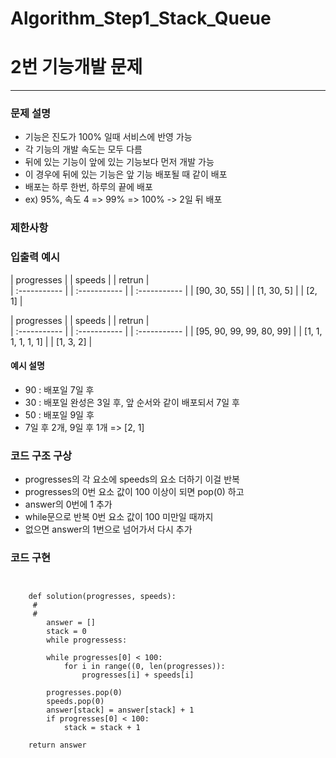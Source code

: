 # Algorithm_Step1_Stack_Queue
# 2번 기능개발 문제
***

### 문제 설명 
- 기능은 진도가 100% 일때 서비스에 반영 가능
- 각 기능의 개발 속도는 모두 다름 
- 뒤에 있는 기능이 앞에 있는 기능보다 먼저 개발 가능
- 이 경우에 뒤에 있는 기능은 앞 기능 배포될 때 같이 배포 
- 배포는 하루 한번, 하루의 끝에 배포 
- ex) 95%, 속도 4 => 99% => 100% -> 2일 뒤 배포 

### 제한사항


### 입출력 예시 
 | progresses   |  | speeds       | | retrun       |  
 | :----------- |  | :----------- | | :----------- |
 | [90, 30, 55] |  | [1, 30, 5]   | | [2, 1]       |

 | progresses               |  | speeds             | | retrun       |  
 | :-----------             |  | :-----------       | | :----------- |
 | [95, 90, 99, 99, 80, 99] |  | [1, 1, 1, 1, 1, 1] | | [1, 3, 2]    |
 

#### 예시 설명  
- 90 : 배포일 7일 후
- 30 : 배포일 완성은 3일 후, 앞 순서와 같이 배포되서 7일 후  
- 50 : 배포일 9일 후
- 7일 후 2개, 9일 후 1개 => [2, 1]


### 코드 구조 구상

- progresses의 각 요소에 speeds의 요소 더하기 이걸 반복
- progresses의 0번 요소 값이 100 이상이 되면 pop(0) 하고
- answer의 0번에 1 추가 
- while문으로 반복 0번 요소 값이 100 미만일 때까지
- 없으면 answer의 1번으로 넘어가서 다시 추가 

### 코드 구현

<pre>
<code>

    def solution(progresses, speeds):
     #
     #
        answer = []
        stack = 0
        while progressess:

		while progresses[0] < 100: 
			for i in range((0, len(progresses)):
				progresses[i] + speeds[i]
                
		progresses.pop(0)
		speeds.pop(0)
		answer[stack] = answer[stack] + 1
		if progresses[0] < 100:
			stack = stack + 1
		
	return answer

</code>
</pre>
